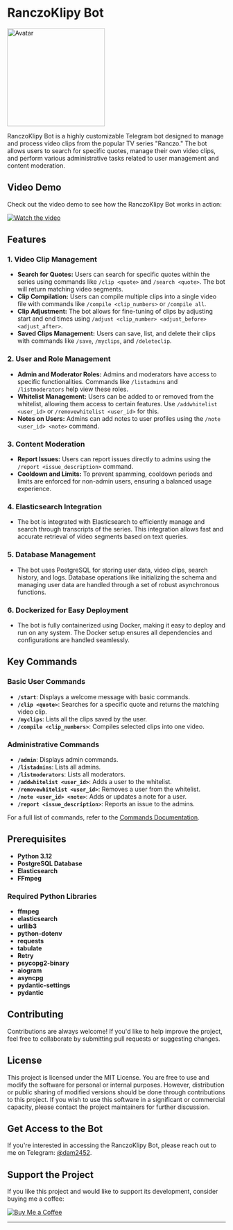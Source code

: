 # RanczoKlipy Bot
<img src="Avatar.png" alt="Avatar" width="225"/>

RanczoKlipy Bot is a highly customizable Telegram bot designed to manage and process video clips from the popular TV series "Ranczo." The bot allows users to search for specific quotes, manage their own video clips, and perform various administrative tasks related to user management and content moderation.

## Video Demo

Check out the video demo to see how the RanczoKlipy Bot works in action:

[![Watch the video](https://img.youtube.com/vi/YOUR_VIDEO_ID/maxresdefault.jpg)](https://www.youtube.com/watch?v=YOUR_VIDEO_ID)

## Features

### 1. Video Clip Management
- **Search for Quotes:** Users can search for specific quotes within the series using commands like `/clip <quote>` and `/search <quote>`. The bot will return matching video segments.
- **Clip Compilation:** Users can compile multiple clips into a single video file with commands like `/compile <clip_numbers>` or `/compile all`.
- **Clip Adjustment:** The bot allows for fine-tuning of clips by adjusting start and end times using `/adjust <clip_number> <adjust_before> <adjust_after>`.
- **Saved Clips Management:** Users can save, list, and delete their clips with commands like `/save`, `/myclips`, and `/deleteclip`.

### 2. User and Role Management
- **Admin and Moderator Roles:** Admins and moderators have access to specific functionalities. Commands like `/listadmins` and `/listmoderators` help view these roles.
- **Whitelist Management:** Users can be added to or removed from the whitelist, allowing them access to certain features. Use `/addwhitelist <user_id>` or `/removewhitelist <user_id>` for this.
- **Notes on Users:** Admins can add notes to user profiles using the `/note <user_id> <note>` command.

### 3. Content Moderation
- **Report Issues:** Users can report issues directly to admins using the `/report <issue_description>` command.
- **Cooldown and Limits:** To prevent spamming, cooldown periods and limits are enforced for non-admin users, ensuring a balanced usage experience.

### 4. Elasticsearch Integration
- The bot is integrated with Elasticsearch to efficiently manage and search through transcripts of the series. This integration allows fast and accurate retrieval of video segments based on text queries.

### 5. Database Management
- The bot uses PostgreSQL for storing user data, video clips, search history, and logs. Database operations like initializing the schema and managing user data are handled through a set of robust asynchronous functions.

### 6. Dockerized for Easy Deployment
- The bot is fully containerized using Docker, making it easy to deploy and run on any system. The Docker setup ensures all dependencies and configurations are handled seamlessly.

## Key Commands

### Basic User Commands
- **`/start`**: Displays a welcome message with basic commands.
- **`/clip <quote>`**: Searches for a specific quote and returns the matching video clip.
- **`/myclips`**: Lists all the clips saved by the user.
- **`/compile <clip_numbers>`**: Compiles selected clips into one video.

### Administrative Commands
- **`/admin`**: Displays admin commands.
- **`/listadmins`**: Lists all admins.
- **`/listmoderators`**: Lists all moderators.
- **`/addwhitelist <user_id>`**: Adds a user to the whitelist.
- **`/removewhitelist <user_id>`**: Removes a user from the whitelist.
- **`/note <user_id> <note>`**: Adds or updates a note for a user.
- **`/report <issue_description>`**: Reports an issue to the admins.

For a full list of commands, refer to the [Commands Documentation](./COMMANDS.md).

## Prerequisites
- **Python 3.12**
- **PostgreSQL Database**
- **Elasticsearch**
- **FFmpeg**

### Required Python Libraries
- **ffmpeg**
- **elasticsearch**
- **urllib3**
- **python-dotenv**
- **requests**
- **tabulate**
- **Retry**
- **psycopg2-binary**
- **aiogram**
- **asyncpg**
- **pydantic-settings**
- **pydantic**

## Contributing

Contributions are always welcome! If you'd like to help improve the project, feel free to collaborate by submitting pull requests or suggesting changes.

## License

This project is licensed under the MIT License. You are free to use and modify the software for personal or internal purposes. However, distribution or public sharing of modified versions should be done through contributions to this project. If you wish to use this software in a significant or commercial capacity, please contact the project maintainers for further discussion.


## Get Access to the Bot

If you're interested in accessing the RanczoKlipy Bot, please reach out to me on Telegram: [@dam2452](https://t.me/dam2452).

## Support the Project

If you like this project and would like to support its development, consider buying me a coffee:

[![Buy Me a Coffee](https://www.buymeacoffee.com/assets/img/custom_images/yellow_img.png)](https://www.buymeacoffee.com/yourprofile)


---
